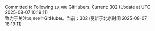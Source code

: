 Committed to Following `10,000` GitHubers. Current: <!-- FOLLOWING_COUNT -->302<!-- FOLLOWING_COUNT --> (Update at UTC <!-- LAST_UPDATED -->2025-08-07 10:19:11<!-- LAST_UPDATED -->)<br>
致力于关注`10,000`个GitHuber。当前：<!-- FOLLOWING_COUNT -->302<!-- FOLLOWING_COUNT --> (更新于北京时间 <!-- LAST_UPDATED_CST -->2025-08-07 18:19:11<!-- LAST_UPDATED_CST -->)
